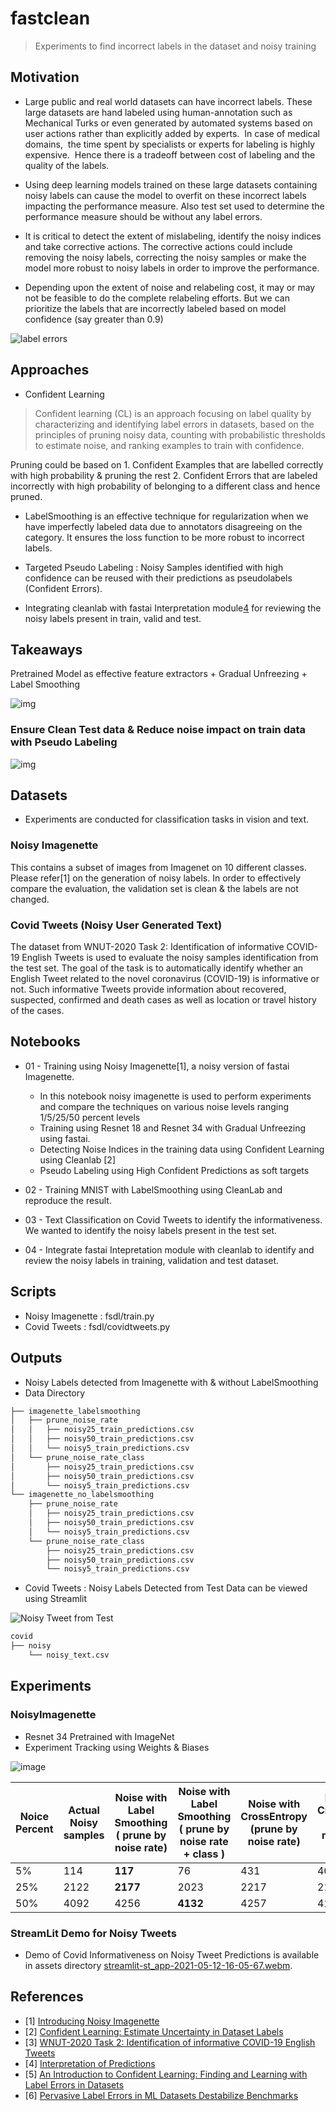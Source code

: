 # fastclean

> Experiments to find incorrect labels in the dataset and noisy training

## Motivation

- Large public and real world datasets can have incorrect labels. These large datasets are hand labeled using human-annotation such as Mechanical Turks or even generated by automated systems based on user actions rather than explicitly added by experts.  In case of medical domains,  the time spent by specialists or experts for labeling is highly expensive.  Hence there is a tradeoff between cost of labeling and the quality of the labels.

- Using deep learning models trained on these large datasets containing noisy labels can cause the model to overfit on these incorrect labels impacting the performance measure. Also test set used to determine the performance measure should be without any label errors.

- It is critical to detect the extent of mislabeling, identify the noisy indices and take corrective actions. The corrective actions could include removing the noisy labels, correcting the noisy samples or make the model more robust to noisy labels in order to improve the performance.

- Depending upon the extent of noise and relabeling cost, it may or may not be feasible to do the complete relabeling efforts.  But we can prioritize the labels that are incorrectly labeled based on model confidence (say greater than 0.9)

![label errors](https://l7.curtisnorthcutt.com/assets/images/posts/2021/labelerrors/fig.png)

## Approaches

- Confident Learning

> Confident learning (CL) is an approach focusing on label quality by characterizing and identifying label errors in datasets, based on the principles of pruning noisy data, counting with probabilistic thresholds to estimate noise, and ranking examples to train with confidence.

Pruning could be based on 1. Confident Examples that are labelled correctly with high probability & pruning the rest 2. Confident Errors that are labeled incorrectly with high probability of belonging to a different class and hence pruned.

- LabelSmoothing is an effective technique for regularization when we have imperfectly labeled data due to annotators disagreeing on the category. It ensures the loss function to be more robust to incorrect labels.

- Targeted Pseudo Labeling : Noisy Samples identified with high confidence can be reused with their predictions as pseudolabels (Confident Errors).  
  
- Integrating cleanlab with fastai Interpretation module[4](https://docs.fast.ai/interpret.html) for reviewing the noisy labels present in train, valid and test.

## Takeaways

Pretrained Model as effective feature extractors +  Gradual Unfreezing + Label Smoothing

![img](./assets/step-1.jpg)

### Ensure Clean Test data & Reduce noise impact on train data with Pseudo Labeling

![img](./assets/step2.jpg)

## Datasets

- Experiments are conducted for classification tasks in vision and text.

### Noisy Imagenette

 This contains a subset of images from Imagenet on 10 different classes. Please refer[1] on the generation of noisy labels. In order to effectively compare the evaluation, the validation set is clean & the labels are not changed.

### Covid Tweets (Noisy User Generated Text)

  The dataset from WNUT-2020 Task 2: Identification of informative COVID-19 English Tweets is used to evaluate the noisy samples identification from the test set. The goal of the task is to automatically identify whether an English Tweet related to the novel coronavirus (COVID-19) is informative or not. Such informative Tweets provide information about recovered, suspected, confirmed and death cases as well as location or travel history of the cases.

## Notebooks

- 01 - Training using Noisy Imagenette[1], a noisy version of fastai Imagenette.
  - In this notebook noisy imagenette is used to perform experiments and compare the techniques on various noise levels ranging 1/5/25/50 percent levels
  - Training using Resnet 18 and Resnet 34 with Gradual Unfreezing using fastai.
  - Detecting Noise Indices in the training data using Confident Learning using Cleanlab [2]
  - Pseudo Labeling using High Confident Predictions as soft targets
- 02 - Training MNIST with LabelSmoothing using CleanLab and reproduce the result.
- 03 - Text Classification on Covid Tweets to identify the informativeness. We wanted to identify the noisy labels present in the test set.
  
- 04 - Integrate fastai Intepretation module with cleanlab to identify and review the noisy labels in training, validation and test dataset.

## Scripts

- Noisy Imagenette : fsdl/train.py
- Covid Tweets : fsdl/covidtweets.py

## Outputs

- Noisy Labels detected from Imagenette with & without LabelSmoothing
- Data Directory

```bash
├── imagenette_labelsmoothing
│   ├── prune_noise_rate
│   │   ├── noisy25_train_predictions.csv
│   │   ├── noisy50_train_predictions.csv
│   │   └── noisy5_train_predictions.csv
│   └── prune_noise_rate_class
│       ├── noisy25_train_predictions.csv
│       ├── noisy50_train_predictions.csv
│       └── noisy5_train_predictions.csv
└── imagenette_no_labelsmoothing
    ├── prune_noise_rate
    │   ├── noisy25_train_predictions.csv
    │   ├── noisy50_train_predictions.csv
    │   └── noisy5_train_predictions.csv
    └── prune_noise_rate_class
        ├── noisy25_train_predictions.csv
        ├── noisy50_train_predictions.csv
        └── noisy5_train_predictions.csv
```

- Covid Tweets : Noisy Labels Detected from Test Data can be viewed using Streamlit

![Noisy Tweet from Test](./assets/noisy_text1.jpg)

```bash
covid
├── noisy
    └── noisy_text.csv

```

## Experiments

### NoisyImagenette

- Resnet 34 Pretrained with ImageNet
- Experiment Tracking using Weights & Biases

![image](./assets/metrics_labelsmoothing_crossentropy.jpg)

| Noice Percent | Actual Noisy samples | Noise with Label Smoothing ( prune by noise rate) | Noise with Label Smoothing ( prune by noise rate + class ) | Noise with CrossEntropy (prune by noise rate) | Noise with CrossEntropy (prune by noise rate + class) |
|-|-|-|-|-|-|
| 5% | 114 | **117**| 76 | 431 | 406 |
| 25% | 2122 | **2177** | 2023 | 2217 | 2140 |
| 50% | 4092 | 4256 | **4132** | 4257 | 4151 |

### StreamLit Demo for Noisy Tweets

- Demo of Covid Informativeness on Noisy Tweet Predictions is available in assets directory [streamlit-st_app-2021-05-12-16-05-67.webm](./assets/streamlit-st_app-2021-05-12-16-05-67.webm).

## References

- [1] [Introducing Noisy Imagenette](https://tmabraham.github.io/blog/noisy_imagenette)
- [2] [Confident Learning: Estimate Uncertainty in Dataset Labels](https://arxiv.org/abs/1911.00068)
- [3] [WNUT-2020 Task 2: Identification of informative COVID-19 English Tweets](https://competitions.codalab.org/competitions/25845)
- [4] [Interpretation of Predictions](https://docs.fast.ai/interpret.html)
- [5] [An Introduction to Confident Learning: Finding and Learning with Label Errors in Datasets](https://l7.curtisnorthcutt.com/confident-learning)
- [6] [Pervasive Label Errors in ML Datasets Destabilize Benchmarks](https://l7.curtisnorthcutt.com/label-errors)
